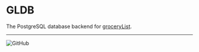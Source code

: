 # GLDB
The PostgreSQL database backend for [groceryList](https://github.com/TRezendes/groceryList).

---

![GitHub](https://img.shields.io/github/license/trezendes/GLDB?color=blueviolet&style=flat-square)
